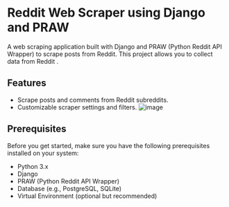 # Reddit Web Scraper using Django and PRAW

A web scraping application built with Django and PRAW (Python Reddit API Wrapper) to scrape posts from Reddit. This project allows you to collect data from Reddit .



## Features

- Scrape posts and comments from Reddit subreddits.
- Customizable scraper settings and filters.
![image](https://github.com/Amogh-Walia/Reddit-Scrapper/assets/72308844/5ea14606-ac49-4ae6-85ab-c7298441e86e)

## Prerequisites

Before you get started, make sure you have the following prerequisites installed on your system:

- Python 3.x
- Django
- PRAW (Python Reddit API Wrapper)
- Database (e.g., PostgreSQL, SQLite)
- Virtual Environment (optional but recommended)

